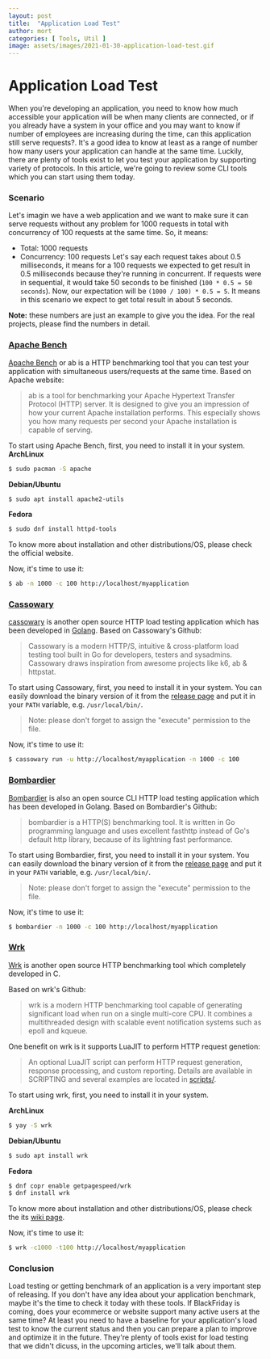 ```yaml
---
layout: post
title:  "Application Load Test"
author: mort
categories: [ Tools, Util ]
image: assets/images/2021-01-30-application-load-test.gif
---
```

# Application Load Test

When you're developing an application, you need to know how much accessible your application will be when many clients are connected, or if you already have a system in your office and you may want to know if number of employees are increasing during the time, can this application still serve requests?.
It's a good idea to know at least as a range of number how many users your application can handle at the same time.
Luckily, there are plenty of tools exist to let you test your application by supporting variety of protocols.
In this article, we're going to review some CLI tools which you can start using them today.

### Scenario

Let's imagin we have a web application and we want to make sure it can serve requests without any problem for 1000 requests in total with concurrency of 100 requests at the same time.
So, it means:

* Total: 1000 requests
* Concurrency: 100 requests
Let's say each request takes about 0.5 milliseconds, it means for a 100 requests we expected to get result in 0.5 milliseconds because they're running in concurrent. If requests were in sequential, it would take 50 seconds to be finished (`100 * 0.5 = 50 seconds`).
Now, our expectation will be `(1000 / 100) * 0.5 = 5`. It means in this scenario we expect to get total result in about 5 seconds.

**Note:** these numbers are just an example to give you the idea. For the real projects, please find the numbers in detail.

### [Apache Bench](https://httpd.apache.org/docs/2.4/programs/ab.html)
[Apache Bench](https://httpd.apache.org/docs/2.4/programs/ab.html) or ab is a HTTP benchmarking tool that you can test your application with simultaneous users/requests at the same time.
Based on Apache website:

> ab is a tool for benchmarking your Apache Hypertext Transfer Protocol (HTTP) server. It is designed to give you an impression of how your current Apache installation performs. This especially shows you how many requests per second your Apache installation is capable of serving.

To start using Apache Bench, first, you need to install it in your system.
**ArchLinux**

```bash
$ sudo pacman -S apache
```
**Debian/Ubuntu**

```bash
$ sudo apt install apache2-utils
```
**Fedora**

```bash
$ sudo dnf install httpd-tools
```

To know more about installation and other distributions/OS, please check the official website.

Now, it's time to use it:

```bash
$ ab -n 1000 -c 100 http://localhost/myapplication
```

### [Cassowary](https://github.com/rogerwelin/cassowary/)
[cassowary](https://github.com/rogerwelin/cassowary/) is another open source HTTP load testing application which has been developed in [Golang](https://golang.org/).
Based on Cassowary's Github:

> Cassowary is a modern HTTP/S, intuitive & cross-platform load testing tool built in Go for developers, testers and sysadmins. Cassowary draws inspiration from awesome projects like k6, ab & httpstat.

To start using Cassowary, first, you need to install it in your system.
You can easily download the binary version of it from the [release page](https://github.com/rogerwelin/cassowary/releases) and put it in your `PATH` variable, e.g. `/usr/local/bin/`.

>  Note: please don't forget to assign the "execute" permission to the file.

Now, it's time to use it:
```bash
$ cassowary run -u http://localhost/myapplication -n 1000 -c 100
```

### [Bombardier](https://github.com/codesenberg/bombardier)
[Bombardier](https://github.com/codesenberg/bombardier) is also an open source CLI HTTP load testing application which has been developed in Golang.
Based on Bombardier's Github:

> bombardier is a HTTP(S) benchmarking tool. It is written in Go programming language and uses excellent fasthttp instead of Go's default http library, because of its lightning fast performance.

To start using Bombardier, first, you need to install it in your system.
You can easily download the binary version of it from the [release page](https://github.com/codesenberg/bombardier/releases) and put it in your `PATH` variable, e.g. `/usr/local/bin/`.

> Note: please don't forget to assign the "execute" permission to the file.

Now, it's time to use it:

```bash
$ bombardier -n 1000 -c 100 http://localhost/myapplication
```

### [Wrk](https://github.com/wg/wrk)

[Wrk](https://github.com/wg/wrk) is another open source HTTP benchmarking tool which completely developed in C.

Based on wrk's Github:

> wrk is a modern HTTP benchmarking tool capable of generating significant load when run on a single multi-core CPU. It combines a multithreaded design with scalable event notification systems such as epoll and kqueue.

One benefit on wrk is it supports LuaJIT to perform HTTP request genetion:

> An optional LuaJIT script can perform HTTP request generation, response processing, and custom reporting. Details are available in SCRIPTING and several examples are located in [scripts/](https://github.com/wg/wrk/blob/master/scripts).

To start using wrk, first, you need to install it in your system.

**ArchLinux**

```bash
$ yay -S wrk
```

**Debian/Ubuntu**

```bash
$ sudo apt install wrk
```

**Fedora**

```bash
$ dnf copr enable getpagespeed/wrk
$ dnf install wrk
```

To know more about installation and other distributions/OS, please check the its [wiki page](https://github.com/wg/wrk/wiki). 

Now, it's time to use it:

```bash
$ wrk -c1000 -t100 http://localhost/myapplication
```



### Conclusion

Load testing or getting benchmark of an application is a very important step of releasing. If you don't have any idea about your application benchmark, maybe it's the time to check it today with these tools. If BlackFriday is coming, does your ecommerce or website support many active users at the same time?
At least you need to have a baseline for your application's load test to know the current status and then you can prepare a plan to improve and optimize it in the future. They're plenty of tools exist for load testing that we didn't dicuss, in the upcoming articles, we'll talk about them.
